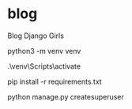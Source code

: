 # blog
Blog Django Girls


python3 -m venv venv


.\venv\Scripts\activate


pip install -r requirements.txt


python manage.py createsuperuser
